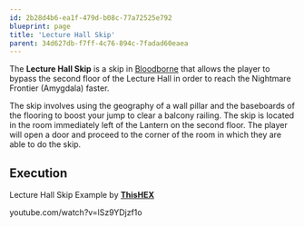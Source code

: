 ```yaml
---
id: 2b28d4b6-ea1f-479d-b08c-77a72525e792
blueprint: page
title: 'Lecture Hall Skip'
parent: 34d627db-f7ff-4c76-894c-7fadad60eaea
---
```

The **Lecture Hall Skip** is a skip in [Bloodborne](/bloodborne) that allows the player to bypass the second floor of the Lecture Hall in order to reach the Nightmare Frontier (Amygdala) faster.

The skip involves using the geography of a wall pillar and the baseboards of the flooring to boost your jump to clear a balcony railing. The skip is located in the room immediately left of the Lantern on the second floor. The player will open a door and proceed to the corner of the room in which they are able to do the skip.

## Execution

Lecture Hall Skip Example by [**ThisHEX**](https://www.youtube.com/channel/UCgmq4h643S5tc6_qPYdUIgw)

youtube.com/watch?v=lSz9YDjzf1o

